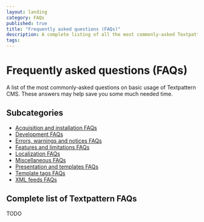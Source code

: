 ```yaml
---
layout: landing
category: FAQs
published: true
title: "Frequently asked questions (FAQs)"
description: A complete listing of all the most commonly-asked Textpattern questions.
tags:
---
```


# Frequently asked questions (FAQs)

A list of the most commonly-asked questions on basic usage of Textpattern CMS. These answers may help save you some much needed time.

## Subcategories

* [Acquisition and installation FAQs](#acquisition-and-installation-faqs)
* [Development FAQs](#development-faqs)
* [Errors, warnings and notices FAQs](#errors-warnings-and-notices-faqs)
* [Features and limitations FAQs](#features-and-limitations-faqs)
* [Localization FAQs](#localization-faqs)
* [Miscellaneous FAQs](#miscellaneous-faqs)
* [Presentation and templates FAQs](#presentation-and-templates-faqs)
* [Template tags FAQs](#template-tags-faqs)
* [XML feeds FAQs](#xml-feeds-faqs)

## Complete list of Textpattern FAQs

TODO
